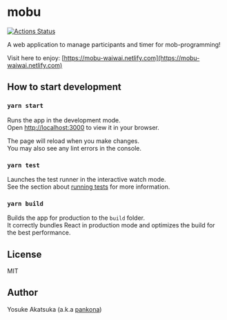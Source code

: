 # mobu

[![Actions Status](https://github.com/mobu-of-the-world/mobu/workflows/CI/badge.svg)](https://github.com/mobu-of-the-world/mobu/actions)

A web application to manage participants and timer for mob-programming!

Visit here to enjoy: [https://mobu-waiwai.netlify.com](https://mobu-waiwai.netlify.com)

## How to start development

### `yarn start`

Runs the app in the development mode.<br />
Open [http://localhost:3000](http://localhost:3000) to view it in your browser.

The page will reload when you make changes.<br />
You may also see any lint errors in the console.

### `yarn test`

Launches the test runner in the interactive watch mode.<br />
See the section about [running tests](https://facebook.github.io/create-react-app/docs/running-tests) for more information.

### `yarn build`

Builds the app for production to the `build` folder.<br />
It correctly bundles React in production mode and optimizes the build for the best performance.

## License

MIT

## Author

Yosuke Akatsuka (a.k.a [pankona](https://github.com/pankona))

